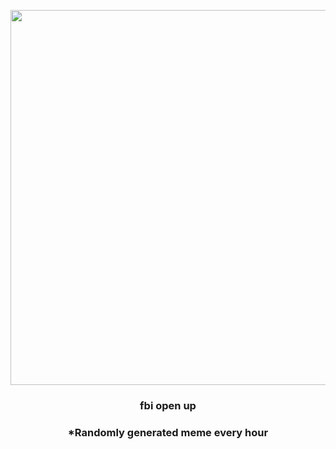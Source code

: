 <p align="center">
        <img src="https://i.redd.it/3rv4j8j5vaj91.jpg" width="600" height="600">
        </p>
        <h3 align="center">fbi open up</h3>
        <h3 align="center">*Randomly generated meme every hour</h3>
    